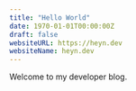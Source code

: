 ```yaml
---
title: "Hello World"
date: 1970-01-01T00:00:00Z
draft: false
websiteURL: https://heyn.dev
websiteName: heyn.dev
---
```


Welcome to my developer blog.
